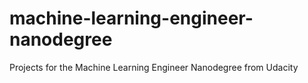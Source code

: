 # machine-learning-engineer-nanodegree
Projects for the Machine Learning Engineer Nanodegree from Udacity
